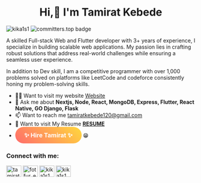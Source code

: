 
<h1 align="center">Hi,👋 I'm Tamirat Kebede</h1>
<span align="left"> <img src="https://komarev.com/ghpvc/?username=kika1s1&label=Profile%20views&color=0e75b6&style=flat" alt="kika1s1" /> </span>  <span align="left"> <img src="https://user-badge.committers.top/ethiopia/kika1s1.svg" alt="committers.top badge"> </span>
<p>A skilled Full-stack Web and Flutter developer with 3+ years of experience, I specialize in building scalable web applications. My passion lies in crafting robust solutions that address real-world challenges while ensuring a seamless user experience.</p>

<p>In addition to Dev skill, I am a competitive programmer with over 1,000 problems solved on platforms like LeetCode and codeforce consistently honing my problem-solving skills.</p>

- 👨‍💻 Want to visit my website [Website](https://kika1s1.github.io/portfolio/)
- 💬 Ask me about **Nextjs, Node, React, MongoDB, Express, Flutter, React Native, GO Django, Flask**
- 📫 Want to reach me tamiratkebede120@gmail.com
- 📄 Want to visit My Resume [**RESUME**](https://flowcv.com/resume/7ov4mtn735/)
- <a href="mailto:tamiratkebede120@gmail.com" style="display: inline-block; padding: 12px 24px; font-size: 16px; font-weight: bold; color: white; background: linear-gradient(45deg, #FF6B6B, #FFD93D); text-decoration: none; border-radius: 25px;">✨ Hire Tamirat ✨</a> 😁
<h3 align="left">Connect with me:</h3>
<p align="left">
<a href="https://linkedin.com/in/kika1s1" target="__blank"><img align="center" src="https://raw.githubusercontent.com/rahuldkjain/github-profile-readme-generator/master/src/images/icons/Social/linked-in-alt.svg" alt="tamiratkebede" height="30" width="40" /></a>
<a href="https://www.youtube.com/@cleancodeET" target="__blank"><img align="center" src="https://raw.githubusercontent.com/rahuldkjain/github-profile-readme-generator/master/src/images/icons/Social/youtube.svg" alt="fotfur_et" height="30" width="40" /></a>
<a href="https://www.hackerrank.com/kika1s1" target="__blank"><img align="center" src="https://raw.githubusercontent.com/rahuldkjain/github-profile-readme-generator/master/src/images/icons/Social/hackerrank.svg" alt="kika1s1" height="30" width="40" /></a>
<a href="https://www.leetcode.com/kika1s1" target="blank"><img align="center" src="https://raw.githubusercontent.com/rahuldkjain/github-profile-readme-generator/master/src/images/icons/Social/leet-code.svg" alt="kika1s1" height="30" width="40" /></a>

</p>




